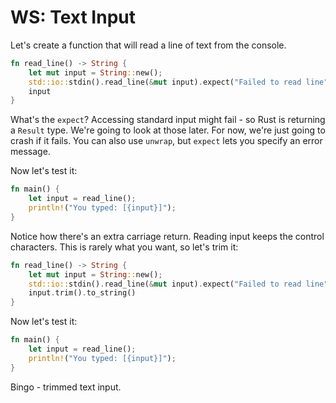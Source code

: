 # WS: Text Input

Let's create a function that will read a line of text from the console.

```rust
fn read_line() -> String {
    let mut input = String::new();
    std::io::stdin().read_line(&mut input).expect("Failed to read line");
    input
}
```

What's the `expect`? Accessing standard input might fail - so Rust is returning a `Result` type. We're going to look at those later. For now, we're just going to crash if it fails. You can also use `unwrap`, but `expect` lets you specify an error message.

Now let's test it:

```rust
fn main() {
    let input = read_line();
    println!("You typed: [{input}]");
}
```

Notice how there's an extra carriage return. Reading input keeps the control characters. This is rarely what you want, so let's trim it:

```rust
fn read_line() -> String {
    let mut input = String::new();
    std::io::stdin().read_line(&mut input).expect("Failed to read line");
    input.trim().to_string()
}
```

Now let's test it:

```rust
fn main() {
    let input = read_line();
    println!("You typed: [{input}]");
}
```

Bingo - trimmed text input.